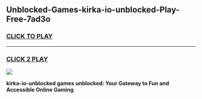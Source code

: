 
## Unblocked-Games-kirka-io-unblocked-Play-Free-7ad3o
<h3>
<a href="https://premium76.site?title=kirka-io-unblocked&ref=23A">CLICK TO PLAY</a></h3>
<hr>

<h3>
<a href="https://premium76.site?title=kirka-io-unblocked&ref=23A">CLICK 2 PLAY</a>
  
</h3>

<a href="https://premium76.site?title=kirka-io-unblocked&ref=23A"><img src="https://clearcache.store/games.png"></a>


**kirka-io-unblocked games unblocked: Your Gateway to Fun and Accessible Online Gaming**
